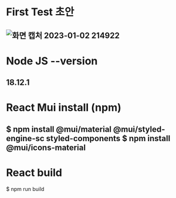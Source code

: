 # First Test 초안
![화면 캡처 2023-01-02 214922](https://user-images.githubusercontent.com/109497684/210233843-a0271422-5d5b-448f-839a-592a1e837c59.png)
---
# Node JS --version
18.12.1
---
# React Mui install (npm)
$ npm install @mui/material @mui/styled-engine-sc styled-components
$ npm install @mui/icons-material
---
# React build
$ npm run build
